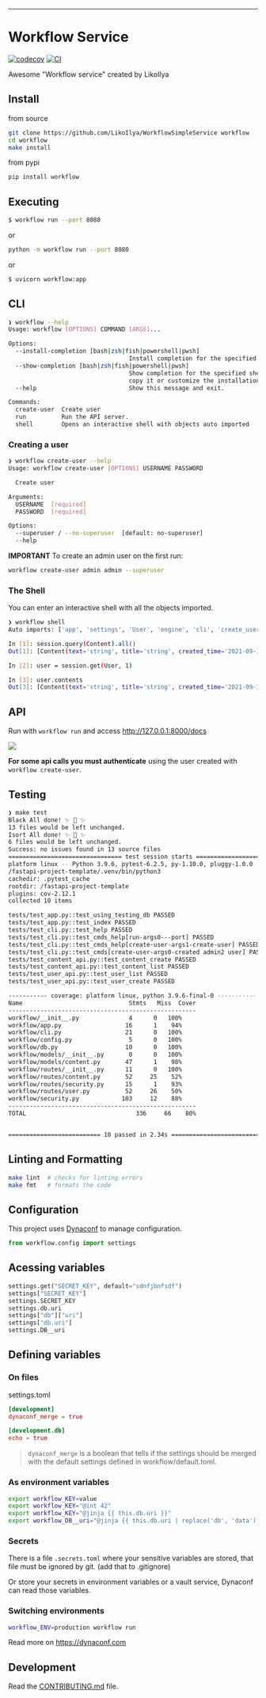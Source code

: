 
---
# Workflow Service

[![codecov](https://codecov.io/gh/LikoIlya/WorkflowSimpleService/branch/main/graph/badge.svg?token=WorkflowSimpleService_token_here)](https://codecov.io/gh/LikoIlya/WorkflowSimpleService)
[![CI](https://github.com/LikoIlya/WorkflowSimpleService/actions/workflows/main.yml/badge.svg)](https://github.com/LikoIlya/WorkflowSimpleService/actions/workflows/main.yml)

Awesome "Workflow service" created by LikoIlya

## Install

from source
```bash
git clone https://github.com/LikoIlya/WorkflowSimpleService workflow
cd workflow
make install
```

from pypi

```bash
pip install workflow
```

## Executing

```bash
$ workflow run --port 8080
```

or

```bash
python -m workflow run --port 8080
```

or

```bash
$ uvicorn workflow:app
```

## CLI

```bash
❯ workflow --help
Usage: workflow [OPTIONS] COMMAND [ARGS]...

Options:
  --install-completion [bash|zsh|fish|powershell|pwsh]
                                  Install completion for the specified shell.
  --show-completion [bash|zsh|fish|powershell|pwsh]
                                  Show completion for the specified shell, to
                                  copy it or customize the installation.
  --help                          Show this message and exit.

Commands:
  create-user  Create user
  run          Run the API server.
  shell        Opens an interactive shell with objects auto imported
```

### Creating a user

```bash
❯ workflow create-user --help
Usage: workflow create-user [OPTIONS] USERNAME PASSWORD

  Create user

Arguments:
  USERNAME  [required]
  PASSWORD  [required]

Options:
  --superuser / --no-superuser  [default: no-superuser]
  --help 
```

**IMPORTANT** To create an admin user on the first run:

```bash
workflow create-user admin admin --superuser
```

### The Shell

You can enter an interactive shell with all the objects imported.

```bash
❯ workflow shell       
Auto imports: ['app', 'settings', 'User', 'engine', 'cli', 'create_user', 'select', 'session', 'Content']

In [1]: session.query(Content).all()
Out[1]: [Content(text='string', title='string', created_time='2021-09-14T19:25:00.050441', user_id=1, slug='string', id=1, published=False, tags='string')]

In [2]: user = session.get(User, 1)

In [3]: user.contents
Out[3]: [Content(text='string', title='string', created_time='2021-09-14T19:25:00.050441', user_id=1, slug='string', id=1, published=False, tags='string')]
```

## API

Run with `workflow run` and access http://127.0.0.1:8000/docs

![](https://raw.githubusercontent.com/rochacbruno/fastapi-project-template/master/docs/api.png)


**For some api calls you must authenticate** using the user created with `workflow create-user`.

## Testing

``` bash
❯ make test
Black All done! ✨ 🍰 ✨
13 files would be left unchanged.
Isort All done! ✨ 🍰 ✨
6 files would be left unchanged.
Success: no issues found in 13 source files
================================ test session starts ===========================
platform linux -- Python 3.9.6, pytest-6.2.5, py-1.10.0, pluggy-1.0.0 -- 
/fastapi-project-template/.venv/bin/python3
cachedir: .pytest_cache
rootdir: /fastapi-project-template
plugins: cov-2.12.1
collected 10 items                                                                                                                               

tests/test_app.py::test_using_testing_db PASSED                           [ 10%]
tests/test_app.py::test_index PASSED                                      [ 20%]
tests/test_cli.py::test_help PASSED                                       [ 30%]
tests/test_cli.py::test_cmds_help[run-args0---port] PASSED                [ 40%]
tests/test_cli.py::test_cmds_help[create-user-args1-create-user] PASSED   [ 50%]
tests/test_cli.py::test_cmds[create-user-args0-created admin2 user] PASSED[ 60%]
tests/test_content_api.py::test_content_create PASSED                     [ 70%]
tests/test_content_api.py::test_content_list PASSED                       [ 80%]
tests/test_user_api.py::test_user_list PASSED                             [ 90%]
tests/test_user_api.py::test_user_create PASSED                           [100%]

----------- coverage: platform linux, python 3.9.6-final-0 -----------
Name                              Stmts   Miss  Cover
-----------------------------------------------------
workflow/__init__.py              4      0   100%
workflow/app.py                  16      1    94%
workflow/cli.py                  21      0   100%
workflow/config.py                5      0   100%
workflow/db.py                   10      0   100%
workflow/models/__init__.py       0      0   100%
workflow/models/content.py       47      1    98%
workflow/routes/__init__.py      11      0   100%
workflow/routes/content.py       52     25    52%
workflow/routes/security.py      15      1    93%
workflow/routes/user.py          52     26    50%
workflow/security.py            103     12    88%
-----------------------------------------------------
TOTAL                               336     66    80%


========================== 10 passed in 2.34s ==================================

```

## Linting and Formatting

```bash
make lint  # checks for linting errors
make fmt   # formats the code
```


## Configuration

This project uses [Dynaconf](https://dynaconf.com) to manage configuration.

```py
from workflow.config import settings
```

## Acessing variables

```py
settings.get("SECRET_KEY", default="sdnfjbnfsdf")
settings["SECRET_KEY"]
settings.SECRET_KEY
settings.db.uri
settings["db"]["uri"]
settings["db.uri"]
settings.DB__uri
```

## Defining variables

### On files

settings.toml

```toml
[development]
dynaconf_merge = true

[development.db]
echo = true
```

> `dynaconf_merge` is a boolean that tells if the settings should be merged with the default settings defined in workflow/default.toml.

### As environment variables
```bash
export workflow_KEY=value
export workflow_KEY="@int 42"
export workflow_KEY="@jinja {{ this.db.uri }}"
export workflow_DB__uri="@jinja {{ this.db.uri | replace('db', 'data') }}"
```

### Secrets

There is a file `.secrets.toml` where your sensitive variables are stored,
that file must be ignored by git. (add that to .gitignore)

Or store your secrets in environment variables or a vault service, Dynaconf
can read those variables.

### Switching environments

```bash
workflow_ENV=production workflow run
```

Read more on https://dynaconf.com

## Development

Read the [CONTRIBUTING.md](CONTRIBUTING.md) file.
